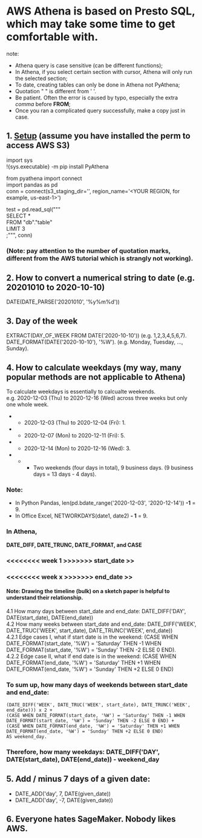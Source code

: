 # AWS Athena is based on Presto SQL, which may take some time to get comfortable with. 
note: 
- Athena query is case sensitive (can be different functions); 
- In Athena, if you select certain section with cursor, Athena will only run the selected section;
- To date, creating tables can only be done in Athena not PyAthena; 
- Quotation " " is different from ' '.
- Be patient. Often the error is caused by typo, especially the extra *comma* before **FROM**; 
- Once you ran a complicated query successfully, make a copy just in case. 

## 1. [Setup](https://aws.amazon.com/blogs/machine-learning/run-sql-queries-from-your-sagemaker-notebooks-using-amazon-athena/) (assume you have installed the perm to access AWS S3)   
import sys  
!{sys.executable} -m pip install PyAthena  

from pyathena import connect  
import pandas as pd  
conn = connect(s3_staging_dir='<ATHENA QUERY RESULTS LOCATION>',  region_name='<YOUR REGION, for example, us-east-1>')  

test = pd.read_sql("""  
SELECT *  
FROM "db"."table"  
LIMIT 3  
;""", conn)  

### (Note: pay attention to the number of quotation marks, different from the AWS tutorial which is strangly not working).

## 2. How to convert a numerical string to date (e.g. 20201010 to 2020-10-10)  
   DATE(DATE_PARSE('20201010', '%y%m%d'))  
   
## 3. Day of the week
EXTRACT(DAY_OF_WEEK FROM DATE('2020-10-10'))     (e.g. 1,2,3,4,5,6,7).   
DATE_FORMAT(DATE('2020-10-10'), '%W').   (e.g. Monday, Tuesday, ..., Sunday). 

## 4. How to calculate weekdays (my way, many popular methods are not applicable to Athena) 
To calculate weekdays is essentially to calcualte weekends.  
e.g. 2020-12-03 (Thu) to 2020-12-16 (Wed) across three weeks but only one whole week.  
- - 2020-12-03 (Thu) to 2020-12-04 (Fri): 1. 
- - 2020-12-07 (Mon) to 2020-12-11 (Fri): 5. 
- - 2020-12-14 (Mon) to 2020-12-16 (Wed): 3. 
- - - Two weekends (four days in total), 9 business days. (9 business days = 13 days - 4 days). 
### Note:
- In Python Pandas, len(pd.bdate_range('2020-12-03', '2020-12-14')) **-1** = 9. 
- In Office Excel, NETWORKDAYS(date1, date2) **- 1** = 9. 

### In Athena,
**DATE_DIFF, DATE_TRUNC, DATE_FORMAT, and CASE**  

### <<<<<<<< week 1 >>>>>>> start_date >>
### <<<<<<<< week x >>>>>>> end_date >>
#### Note: Drawing the timeline (bulk) on a sketch paper is helpful to understand their relationship.

4.1 How many days between start_date and end_date: DATE_DIFF('DAY', DATE(start_date), DATE(end_date))  
4.2 How many weeks between start_date and end_date: DATE_DIFF('WEEK', DATE_TRUC('WEEK', start_date), DATE_TRUNC('WEEK', end_date))  
4.2.1 Edge cases I, what if start date is in the weekend: (CASE WHEN DATE_FORMAT(start_date, '%W') = 'Saturday' THEN -1 WHEN DATE_FORMAT(start_date, '%W') = 'Sunday' THEN -2 ELSE 0 END).  
4.2.2 Edge case II, what if end date is in the weekend: (CASE WHEN DATE_FORMAT(end_date, '%W') = 'Saturday' THEN +1 WHEN DATE_FORMAT(end_date, '%W') = 'Sunday' THEN +2 ELSE 0 END)    

### To sum up, how many days of weekends between start_date and end_date:    
    (DATE_DIFF('WEEK', DATE_TRUC('WEEK', start_date), DATE_TRUNC('WEEK', end_date))) x 2 + 
    (CASE WHEN DATE_FORMAT(start_date, '%W') = 'Saturday' THEN -1 WHEN DATE_FORMAT(start_date, '%W') = 'Sunday' THEN -2 ELSE 0 END) +  
    (CASE WHEN DATE_FORMAT(end_date, '%W') = 'Saturday' THEN +1 WHEN DATE_FORMAT(end_date, '%W') = 'Sunday' THEN +2 ELSE 0 END)  
    AS weekend_day.   
### Therefore, how many weekdays: DATE_DIFF('DAY', DATE(start_date), DATE(end_date)) - **weekend_day**

## 5. Add / minus 7 days of a given date: 
- DATE_ADD('day', 7, DATE(given_date)) 
- DATE_ADD('day', -7, DATE(given_date))

## 6. Everyone hates SageMaker. Nobody likes AWS.
